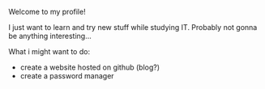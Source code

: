 Welcome to my profile! 

I just want to learn and try new stuff while studying IT. Probably not gonna be anything interesting...

What i might want to do: 
- create a website hosted on github (blog?)
- create a password manager 

<!---
Let´s see if anything useful comes from this
--->
